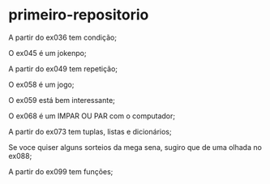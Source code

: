 # primeiro-repositorio
 A partir do ex036 tem condição;
 
O ex045 é um jokenpo;

A partir do ex049 tem repetição;

O ex058 é um jogo;

O ex059 está bem interessante;

O ex068 é um IMPAR OU PAR com o computador;

A partir do ex073 tem tuplas, listas e dicionários;

Se voce quiser alguns sorteios da mega sena, sugiro que de uma olhada no ex088;

A partir do ex099 tem funções;

